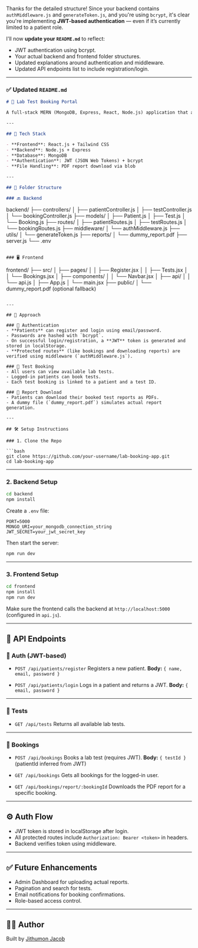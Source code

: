 Thanks for the detailed structure! Since your backend contains `authMiddleware.js` and `generateToken.js`, and you're using `bcrypt`, it's clear you're implementing **JWT-based authentication** — even if it’s currently limited to a patient role.

I'll now **update your `README.md`** to reflect:

* JWT authentication using bcrypt.
* Your actual backend and frontend folder structures.
* Updated explanations around authentication and middleware.
* Updated API endpoints list to include registration/login.

---

### ✅ Updated `README.md`

```markdown
# 🧪 Lab Test Booking Portal

A full-stack MERN (MongoDB, Express, React, Node.js) application that allows patients to register, view available lab tests, book them, and download lab reports. Authentication is handled using JWT and `bcrypt`.

---

## 🚀 Tech Stack

- **Frontend**: React.js + Tailwind CSS
- **Backend**: Node.js + Express
- **Database**: MongoDB
- **Authentication**: JWT (JSON Web Tokens) + bcrypt
- **File Handling**: PDF report download via blob

---

## 📁 Folder Structure

### 🔙 Backend

```

backend/
├── controllers/
│   ├── patientController.js
│   ├── testController.js
│   └── bookingController.js
├── models/
│   ├── Patient.js
│   ├── Test.js
│   └── Booking.js
├── routes/
│   ├── patientRoutes.js
│   ├── testRoutes.js
│   └── bookingRoutes.js
├── middleware/
│   └── authMiddleware.js
├── utils/
│   └── generateToken.js
├── reports/
│   └── dummy\_report.pdf
├── server.js
└── .env

```

### 🖥️ Frontend

```

frontend/
├── src/
│   ├── pages/
│   │   ├── Register.jsx
│   │   ├── Tests.jsx
│   │   └── Bookings.jsx
│   ├── components/
│   │   └── Navbar.jsx
│   ├── api/
│   │   └── api.js
│   ├── App.js
│   └── main.jsx
├── public/
│   └── dummy\_report.pdf (optional fallback)

````

---

## 🎯 Approach

### 🧾 Authentication
- **Patients** can register and login using email/password.
- Passwords are hashed with `bcrypt`.
- On successful login/registration, a **JWT** token is generated and stored in localStorage.
- **Protected routes** (like bookings and downloading reports) are verified using middleware (`authMiddleware.js`).

### 🧪 Test Booking
- All users can view available lab tests.
- Logged-in patients can book tests.
- Each test booking is linked to a patient and a test ID.

### 📄 Report Download
- Patients can download their booked test reports as PDFs.
- A dummy file (`dummy_report.pdf`) simulates actual report generation.

---

## 🛠️ Setup Instructions

### 1. Clone the Repo

```bash
git clone https://github.com/your-username/lab-booking-app.git
cd lab-booking-app
````

---

### 2. Backend Setup

```bash
cd backend
npm install
```

Create a `.env` file:

```env
PORT=5000
MONGO_URI=your_mongodb_connection_string
JWT_SECRET=your_jwt_secret_key
```

Then start the server:

```bash
npm run dev
```

---

### 3. Frontend Setup

```bash
cd frontend
npm install
npm run dev
```

Make sure the frontend calls the backend at `http://localhost:5000` (configured in `api.js`).

---

## 📡 API Endpoints

### 🔐 Auth (JWT-based)

* `POST /api/patients/register`
  Registers a new patient.
  **Body:** `{ name, email, password }`

* `POST /api/patients/login`
  Logs in a patient and returns a JWT.
  **Body:** `{ email, password }`

---

### 📄 Tests

* `GET /api/tests`
  Returns all available lab tests.

---

### 🧾 Bookings

* `POST /api/bookings`
  Books a lab test (requires JWT).
  **Body:** `{ testId }`
  (patientId inferred from JWT)

* `GET /api/bookings`
  Gets all bookings for the logged-in user.

* `GET /api/bookings/report/:bookingId`
  Downloads the PDF report for a specific booking.

---

## ⚙️ Auth Flow

* JWT token is stored in localStorage after login.
* All protected routes include `Authorization: Bearer <token>` in headers.
* Backend verifies token using middleware.

---

## ✅ Future Enhancements

* Admin Dashboard for uploading actual reports.
* Pagination and search for tests.
* Email notifications for booking confirmations.
* Role-based access control.

---

## 🧑‍💻 Author

Built by [Jithumon Jacob](https://github.com/jithumonjacob)

